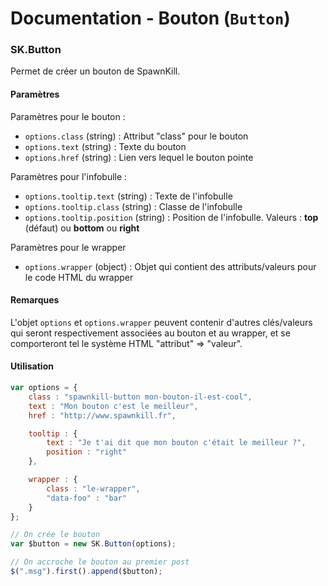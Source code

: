Documentation - Bouton (`Button`)
========================================

### SK.Button
Permet de créer un bouton de SpawnKill.

#### Paramètres 

Paramètres pour le bouton :
* `options.class` (string) : Attribut "class" pour le bouton
* `options.text` (string) : Texte du bouton 
* `options.href` (string) : Lien vers lequel le bouton pointe

Paramètres pour l'infobulle :
* `options.tooltip.text` (string) : Texte de l'infobulle 
* `options.tooltip.class` (string) : Classe de l'infobulle 
* `options.tooltip.position` (string) : Position de l'infobulle. Valeurs : **top** (défaut) ou **bottom** ou **right**

Paramètres pour le wrapper 
* `options.wrapper` (object) : Objet qui contient des attributs/valeurs pour le code HTML du wrapper

#### Remarques

L'objet `options` et `options.wrapper` peuvent contenir d'autres clés/valeurs qui seront respectivement associées au bouton et au wrapper, et se comporteront tel le système HTML "attribut" => "valeur".

#### Utilisation

```javascript
var options = {
    class : "spawnkill-button mon-bouton-il-est-cool",
    text : "Mon bouton c'est le meilleur",
    href : "http://www.spawnkill.fr",

    tooltip : {
        text : "Je t'ai dit que mon bouton c'était le meilleur ?",
        position : "right"
    },

    wrapper : {
        class : "le-wrapper",
        "data-foo" : "bar"
    }
};

// On crée le bouton
var $button = new SK.Button(options);

// On accroche le bouton au premier post 
$(".msg").first().append($button);
```
